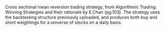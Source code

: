 Cross sectional mean reversion trading strategy, from Algorithmic Trading: Winning Strategies and their rationale by E.Chan (pg.103). The strategy uses the backtesting structure previosuly uploaded, and produces both buy and short weightings for a universe of stocks on a daily basis. 
